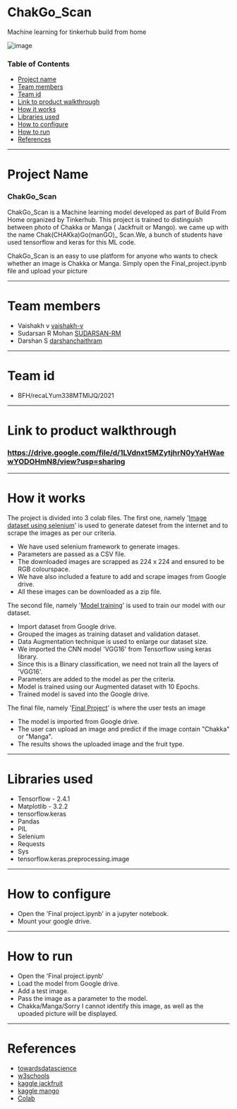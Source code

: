 # ChakGo_Scan
Machine learning for tinkerhub build from home

![image](https://user-images.githubusercontent.com/72149021/119386009-972ff500-bce4-11eb-95b5-292eccbd400a.png)

### Table of Contents

- [Project name](#project-name)
- [Team members](#team-members)
- [Team id](#team-id)
- [Link to product walkthrough](#link-to-product-walkthrough)
- [How it works](#how-it-works)
- [Libraries used](#libraries-used)
- [How to configure](#how-to-configure)
- [How to run](#how-to-run)
- [References](#references)

---
# Project Name
### ChakGo_Scan

ChakGo_Scan is a Machine learning model developed as part of Build From Home organized by Tinkerhub. This project is trained to distinguish between photo of Chakka or Manga ( Jackfruit or Mango). we came up with the name Chak(CHAKka)Go(manGO)_ Scan.We, a bunch of students have used tensorflow and keras for this ML code.

ChakGo_Scan is an easy to use platform for anyone who wants to check whether an image is Chakka or Manga. Simply open the Final_project.ipynb file and upload your picture

---
# Team members
- Vaishakh v [vaishakh-v](https://github.com/vaishakh-v)
- Sudarsan R Mohan [SUDARSAN-RM](https://github.com/SUDARSAN-RM)
- Darshan S [darshanchaithram](https://github.com/darshanchaithram)
---
# Team id
- BFH/recaLYum338MTMIJQ/2021
---
# Link to product walkthrough
### https://drive.google.com/file/d/1LVdnxt5MZytjhrN0yYaHWaewYODOHmN8/view?usp=sharing
---
# How it works
The project is divided into 3 colab files. The first one, namely '[Image dataset using selenium](https://github.com/vaishakh-v/ML/blob/main/ChakGo_scan/Dataset/image_dataset_using_selenium.ipynb)' is used to generate dateset from the internet and to scrape the images as per our criteria.
- We have used selenium framework to generate images.
- Parameters are passed as a CSV file.
- The downloaded images are scrapped as 224 x 224 and ensured to be RGB colourspace.
- We have also included a feature to add and scrape images from Google drive.
- All these images can be downloaded as a zip file.

The second file, namely '[Model training](https://github.com/vaishakh-v/ML/blob/main/ChakGo_scan/Model/Model_training.ipynb)' is used to train our model with our dataset.
- Import dataset from Google drive.
- Grouped the images as training dataset and validation dataset.
- Data Augmentation technique is used to enlarge our dataset size.
- We imported the CNN model 'VGG16' from Tensorflow using keras library.
- Since this is a Binary classification, we need not train all the layers of 'VGG16'.
- Parameters are added to the model as per the criteria.
- Model is trained using our Augmented dataset with 10 Epochs.
- Trained model is saved into the Google drive.

The final file, namely '[Final Project](https://github.com/vaishakh-v/ML/blob/main/ChakGo_scan/Model/final_project.ipynb)' is where the user tests an image
- The model is imported from Google drive.
- The user can upload an image and predict if the image contain "Chakka" or "Manga".
- The results shows the uploaded image and the fruit type.
---
# Libraries used

- Tensorflow - 2.4.1
- Matplotlib - 3.2.2
- tensorflow.keras
- Pandas
- PIL
- Selenium
- Requests
- Sys
- tensorflow.keras.preprocessing.image

---
# How to configure
- Open the 'Final project.ipynb' in a jupyter notebook.
- Mount your google drive.
---
# How to run
- Open the 'Final project.ipynb'
- Load the model from Google drive.
- Add a test image.
- Pass the image as a parameter to the model.
- Chakka/Manga/Sorry I cannot identify this image, as well as the upoaded picture will be displayed.
---
# References
- [towardsdatascience](https://towardsdatascience.com/pytorch-vision-binary-image-classification-d9a227705cf9)
- [w3schools](https://www.w3schools.com/python/python_variables.asp)
- [kaggle jackfruit](https://www.kaggle.com/darshanchaithram/jackfruit-images)
- [kaggle mango](https://www.kaggle.com/kiwi946/mango-competition)
- [Colab](https://research.google.com/colaboratory/)

